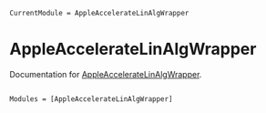 ```@meta
CurrentModule = AppleAccelerateLinAlgWrapper
```

# AppleAccelerateLinAlgWrapper

Documentation for [AppleAccelerateLinAlgWrapper](https://github.com/"chriselrod"/AppleAccelerateLinAlgWrapper.jl).

```@index
```

```@autodocs
Modules = [AppleAccelerateLinAlgWrapper]
```
